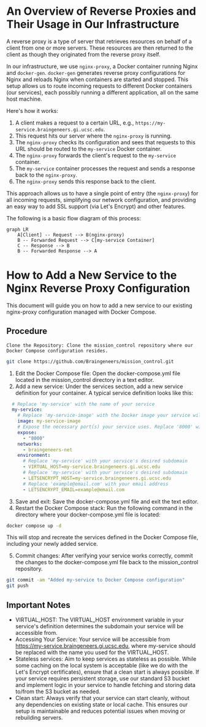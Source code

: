 # An Overview of Reverse Proxies and Their Usage in Our Infrastructure

A reverse proxy is a type of server that retrieves resources on behalf of a client from one or more servers. These resources are then returned to the client as though they originated from the reverse proxy itself. 

In our infrastructure, we use `nginx-proxy`, a Docker container running Nginx and `docker-gen`. `docker-gen` generates reverse proxy configurations for Nginx and reloads Nginx when containers are started and stopped. This setup allows us to route incoming requests to different Docker containers (our services), each possibly running a different application, all on the same host machine.

Here's how it works:

1. A client makes a request to a certain URL, e.g., `https://my-service.braingeneers.gi.ucsc.edu`.
2. This request hits our server where the `nginx-proxy` is running.
3. The `nginx-proxy` checks its configuration and sees that requests to this URL should be routed to the `my-service` Docker container.
4. The `nginx-proxy` forwards the client's request to the `my-service` container.
5. The `my-service` container processes the request and sends a response back to the `nginx-proxy`.
6. The `nginx-proxy` sends this response back to the client.

This approach allows us to have a single point of entry (the `nginx-proxy`) for all incoming requests, simplifying our network configuration, and providing an easy way to add SSL support (via Let's Encrypt) and other features. 

The following is a basic flow diagram of this process:

```mermaid
graph LR
    A[Client] -- Request --> B(nginx-proxy)
    B -- Forwarded Request --> C[my-service Container]
    C -- Response --> B
    B -- Forwarded Response --> A
```

# How to Add a New Service to the Nginx Reverse Proxy Configuration

This document will guide you on how to add a new service to our existing nginx-proxy configuration managed with Docker Compose.

## Procedure

    Clone the Repository: Clone the mission_control repository where our Docker Compose configuration resides.

```bash
git clone https://github.com/Braingeneers/mission_control.git
```

1. Edit the Docker Compose file: Open the docker-compose.yml file located in the mission_control directory in a text editor.
2. Add a new service: Under the services section, add a new service definition for your container. A typical service definition looks like this:

```yaml
  # Replace 'my-service' with the name of your service
  my-service:
    # Replace 'my-service-image' with the Docker image your service will use
    image: my-service-image
    # Expose the necessary port(s) your service uses. Replace '8000' with your port number
    expose: 
      - "8000"
    networks:
      - braingeneers-net
    environment:
      # Replace 'my-service' with your service's desired subdomain
      - VIRTUAL_HOST=my-service.braingeneers.gi.ucsc.edu
      # Replace 'my-service' with your service's desired subdomain
      - LETSENCRYPT_HOST=my-service.braingeneers.gi.ucsc.edu
      # Replace 'example@email.com' with your email address
      - LETSENCRYPT_EMAIL=example@email.com
```

3. Save and exit: Save the docker-compose.yml file and exit the text editor.
4. Restart the Docker Compose stack: Run the following command in the directory where your docker-compose.yml file is located:
```bash
docker compose up -d
```

This will stop and recreate the services defined in the Docker Compose file, including your newly added service.

5. Commit changes: After verifying your service works correctly, commit the changes to the docker-compose.yml file back to the mission_control repository.

```bash
git commit -am "Added my-service to Docker Compose configuration"
git push
```

## Important Notes

- VIRTUAL_HOST: The VIRTUAL_HOST environment variable in your service's definition determines the subdomain your service will be accessible from.
- Accessing Your Service: Your service will be accessible from https://my-service.braingeneers.gi.ucsc.edu, where my-service should be replaced with the name you used for the VIRTUAL_HOST.
- Stateless services: Aim to keep services as stateless as possible. While some caching on the local system is acceptable (like we do with the Let's Encrypt certificates), ensure that a clean start is always possible. If your service requires persistent storage, use our standard S3 bucket and implement logic in your service to handle fetching and storing data to/from the S3 bucket as needed.
- Clean start: Always verify that your service can start cleanly, without any dependencies on existing state or local cache. This ensures our setup is maintainable and reduces potential issues when moving or rebuilding servers.
